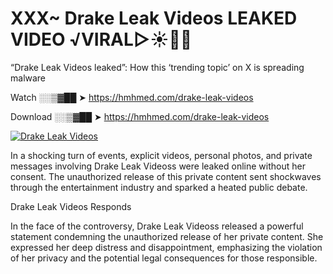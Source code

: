 # XXX~ Drake Leak Videos LEAKED VIDEO ️√VIRAL▷☀️👄💥

“Drake Leak Videos leaked”: How this ‘trending topic’ on X is spreading malware

Watch ░░▒▓██ ➤ https://hmhmed.com/drake-leak-videos

Download ░░▒▓██ ➤ https://hmhmed.com/drake-leak-videos

[![Drake Leak Videos](https://i.imgur.com/dJHk4Zq.gif)](https://hmhmed.com/drake-leak-videos)

In a shocking turn of events, explicit videos, personal photos, and private messages involving Drake Leak Videoss were leaked online without her consent. The unauthorized release of this private content sent shockwaves through the entertainment industry and sparked a heated public debate.

Drake Leak Videos Responds

In the face of the controversy, Drake Leak Videoss released a powerful statement condemning the unauthorized release of her private content. She expressed her deep distress and disappointment, emphasizing the violation of her privacy and the potential legal consequences for those responsible.